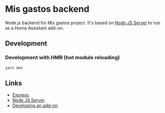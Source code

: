 # Mis gastos backend

Node.js backend for Mis gastos project. It's based on [Node JS Server](https://github.com/brunopk/nodejs-server) to run as a Home Assistant add-on.

## Development

### Development with HMR (hot module reloading)

```bash
yarn dev
```

## Links

- [Express](https://expressjs.com).
- [Node JS Server](https://github.com/brunopk/nodejs-server).
- [Developing an add-on](https://developers.home-assistant.io/docs/add-ons).
